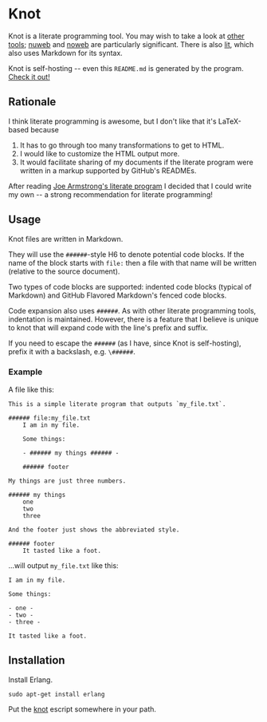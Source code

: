 # Knot

Knot is a literate programming tool. You may wish to take a look at [other
tools][]; [nuweb][] and [noweb][] are particularly significant. There is
also [lit][], which also uses Markdown for its syntax.

Knot is self-hosting -- even this `README.md` is generated by the program.
[Check it out!](knot.md)

[other tools]: https://en.wikipedia.org/wiki/Literate_programming#Tools
[nuweb]: http://nuweb.sourceforge.net/
[noweb]: http://www.cs.tufts.edu/~nr/noweb/
[lit]: https://github.com/cdosborn/lit


## Rationale

I think literate programming is awesome, but I don't like that it's
LaTeX-based because

1. It has to go through too many transformations to get to HTML.
1. I would like to customize the HTML output more.
1. It would facilitate sharing of my documents if the literate program were
   written in a markup supported by GitHub's READMEs.

After reading [Joe Armstrong's literate program][] I decided that I could
write my own -- a strong recommendation for literate programming!

[Joe Armstrong's literate program]: https://www.sics.se/~joe/ericsson/literate/literate.html


## Usage

Knot files are written in Markdown.

They will use the `######`-style H6 to denote potential code blocks. If
the name of the block starts with `file:` then a file with that name will
be written (relative to the source document).

Two types of code blocks are supported: indented code blocks (typical of
Markdown) and GitHub Flavored Markdown's fenced code blocks.

Code expansion also uses `######`. As with other literate programming
tools, indentation is maintained. However, there is a feature that I
believe is unique to knot that will expand code with the line's prefix and
suffix.

If you need to escape the `######` (as I have, since Knot is
self-hosting), prefix it with a backslash, e.g. `\######`.

### Example

A file like this:

    This is a simple literate program that outputs `my_file.txt`.

    ###### file:my_file.txt
        I am in my file.

        Some things:

        - ###### my things ###### -

        ###### footer

    My things are just three numbers.

    ###### my things
        one
        two
        three

    And the footer just shows the abbreviated style.

    ###### footer
        It tasted like a foot.

...will output `my_file.txt` like this:

    I am in my file.

    Some things:

    - one -
    - two -
    - three -

    It tasted like a foot.

## Installation

Install Erlang.

    sudo apt-get install erlang

Put the [knot](knot) escript somewhere in your path.